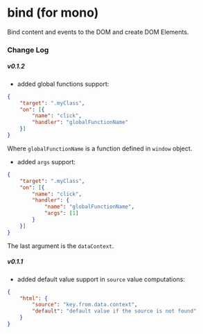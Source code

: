 bind (for mono)
===============

Bind content and events to the DOM and create DOM Elements.

### Change Log

##### v0.1.2

* added global functions support:

```json
{
    "target": ".myClass",
    "on": [{
        "name": "click",
        "handler": "globalFunctionName"
    }]
}
```

Where `globalFunctionName` is a function defined in `window` object.

* added `args` support:

```json
{
    "target": ".myClass",
    "on": [{
        "name": "click",
        "handler": {
            "name": "globalFunctionName",
            "args": [1]
        }
    }]
}
```
The last argument is the `dataContext`.

##### v0.1.1

* added default value support in `source` value computations:

```json
{
    "html": {
        "source": "key.from.data.context",
        "default": "default value if the source is not found"
    }
}

```
